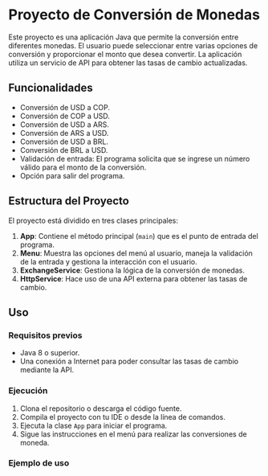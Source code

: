 # Proyecto de Conversión de Monedas

Este proyecto es una aplicación Java que permite la conversión entre diferentes monedas. El usuario puede seleccionar entre varias opciones de conversión y proporcionar el monto que desea convertir. La aplicación utiliza un servicio de API para obtener las tasas de cambio actualizadas.

## Funcionalidades

- Conversión de USD a COP.
- Conversión de COP a USD.
- Conversión de USD a ARS.
- Conversión de ARS a USD.
- Conversión de USD a BRL.
- Conversión de BRL a USD.
- Validación de entrada: El programa solicita que se ingrese un número válido para el monto de la conversión.
- Opción para salir del programa.

## Estructura del Proyecto

El proyecto está dividido en tres clases principales:

1. **App**: Contiene el método principal (`main`) que es el punto de entrada del programa.
2. **Menu**: Muestra las opciones del menú al usuario, maneja la validación de la entrada y gestiona la interacción con el usuario.
3. **ExchangeService**: Gestiona la lógica de la conversión de monedas. 
4. **HttpService**: Hace uso de una API externa para obtener las tasas de cambio.

## Uso

### Requisitos previos

- Java 8 o superior.
- Una conexión a Internet para poder consultar las tasas de cambio mediante la API.

### Ejecución

1. Clona el repositorio o descarga el código fuente.
2. Compila el proyecto con tu IDE o desde la línea de comandos.
3. Ejecuta la clase `App` para iniciar el programa.
4. Sigue las instrucciones en el menú para realizar las conversiones de moneda.

### Ejemplo de uso

